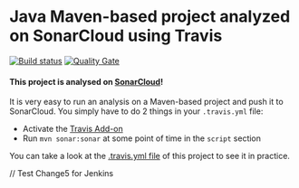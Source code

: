 # Java Maven-based project analyzed on SonarCloud using Travis

[![Build status](https://travis-ci.org/SonarSource/sq-com_example_java-maven-travis.svg?branch=master)](https://travis-ci.org/SonarSource/sq-com_example_java-maven-travis) [![Quality Gate](https://sonarcloud.io/api/badges/gate?key=com.sonarqube.examples:java-maven-travis-project)](https://sonarcloud.io/dashboard/index/com.sonarqube.examples:java-maven-travis-project)

#### This project is analysed on [SonarCloud](https://sonarcloud.io)!

It is very easy to run an analysis on a Maven-based project and push it to SonarCloud.
You simply have to do 2 things in your `.travis.yml` file:
* Activate the [Travis Add-on](https://docs.travis-ci.com/user/sonarcloud/)
* Run `mvn sonar:sonar` at some point of time in the `script` section

You can take a look at the [.travis.yml file](https://github.com/SonarSource/sq-com_example_java-maven-travis/blob/master/.travis.yml)
of this project to see it in practice.


// Test Change5 for Jenkins
